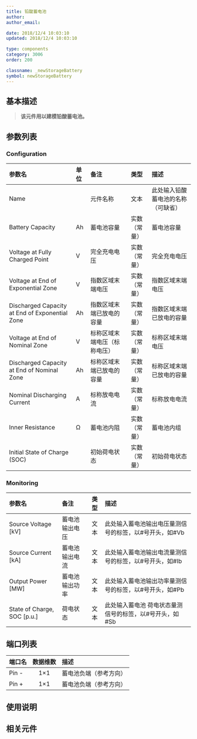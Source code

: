 ```yaml
---
title: 铅酸蓄电池
author: 
author_email:

date: 2018/12/4 10:03:10
updated: 2018/12/4 10:03:10

type: components
category: 3006
order: 200

classname: _newStorageBattery
symbol: newStorageBattery
---
```

## 基本描述

> **该元件用以建模铅酸蓄电池。**

## 参数列表
### Configuration
| 参数名 | 单位 | 备注 | 类型 | 描述 |
| :--- | :--- | :--- | :--: | :--- |
| Name |  | 元件名称 | 文本 | 此处输入铅酸蓄电池的名称（可缺省） |
| Battery Capacity | Ah | 蓄电池容量 | 实数（常量） | 蓄电池容量 |
| Voltage at Fully Charged Point | V | 完全充电电压 | 实数（常量） | 完全充电电压 |
| Voltage at End of Exponential Zone | V | 指数区域末端电压 | 实数（常量） | 指数区域末端电压 |
| Discharged Capacity at End of Exponential Zone | Ah | 指数区域末端已放电的容量 | 实数（常量） | 指数区域末端已放电的容量 |
| Voltage at End of Nominal Zone | V | 标称区域末端电压（标称电压） | 实数（常量） | 标称区域末端电压 |
| Discharged Capacity at End of Nominal Zone | Ah | 标称区域末端已放电的容量 | 实数（常量） | 标称区域末端已放电的容量 |
| Nominal Discharging Current | A | 标称放电电流 | 实数（常量） | 标称放电电流 |
| Inner Resistance | Ω | 蓄电池内阻 | 实数（常量） | 蓄电池内组 |
| Initial State of Charge (SOC) |  | 初始荷电状态 | 实数（常量） | 初始荷电状态 |

### Monitoring
| 参数名 | 备注 | 类型 | 描述 |
| :--- | :--- | :--: | :--- |
| Source Voltage \[kV\] | 蓄电池输出电压 | 文本 | 此处输入蓄电池输出电压量测信号的标签，以#号开头，如#Vb |
| Source Current \[kA\] | 蓄电池输出电流 | 文本 | 此处输入蓄电池输出电流量测信号的标签，以#号开头，如#Ib |
| Output Power \[MW\] | 蓄电池输出功率 | 文本 | 此处输入蓄电池输出功率量测信号的标签，以#号开头，如#Pb |
| State of Charge, SOC \[p.u.\] | 荷电状态 | 文本 | 此处输入蓄电池 荷电状态量测信号的标签，以#号开头，如#Sb |


## 端口列表

| 端口名 | 数据维数 | 描述 |
| :--- | :--:  | :--- |
| Pin - | 1×1 |蓄电池负端（参考方向）|
| Pin + | 1×1 |蓄电池负端（参考方向）|

## 使用说明



## 相关元件



